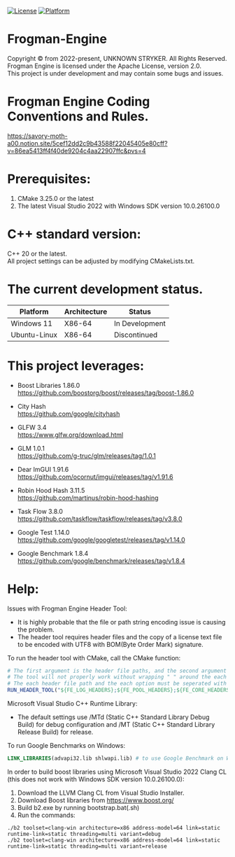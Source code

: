 [![License](https://img.shields.io/badge/License-apache-red.svg)](LICENSE)
[![Platform](https://img.shields.io/badge/Platform-x86_64-white.svg)](PLATFORM)

# Frogman-Engine
Copyright © from 2022-present, UNKNOWN STRYKER. All Rights Reserved.  
Frogman Engine is licensed under the Apache License, version 2.0.  
This project is under development and may contain some bugs and issues.

# Frogman Engine Coding Conventions and Rules.
https://savory-moth-a00.notion.site/5cef12dd2c9b43588f22045405e80cff?v=86ea5413ff4f40de9204c4aa22907ffc&pvs=4

# Prerequisites: 
1. CMake 3.25.0 or the latest  
2. The latest Visual Studio 2022 with Windows SDK version 10.0.26100.0 

# C++ standard version: 
C++ 20 or the latest.  
All project settings can be adjusted by modifying CMakeLists.txt.

# The current development status.
| Platform     | Architecture  | Status           |
|--------------|---------------|------------------|
| Windows 11   | X86-64        | In Development   |
| Ubuntu-Linux | X86-64        | Discontinued     |

# This project leverages:

- Boost Libraries 1.86.0  
https://github.com/boostorg/boost/releases/tag/boost-1.86.0  

- City Hash  
https://github.com/google/cityhash  

- GLFW 3.4  
https://www.glfw.org/download.html  

- GLM 1.0.1  
https://github.com/g-truc/glm/releases/tag/1.0.1  

- Dear ImGUI 1.91.6  
https://github.com/ocornut/imgui/releases/tag/v1.91.6  

- Robin Hood Hash 3.11.5  
https://github.com/martinus/robin-hood-hashing  

- Task Flow 3.8.0  
https://github.com/taskflow/taskflow/releases/tag/v3.8.0  

- Google Test 1.14.0  
https://github.com/google/googletest/releases/tag/v1.14.0  

- Google Benchmark 1.8.4  
https://github.com/google/benchmark/releases/tag/v1.8.4  

# Help:
Issues with Frogman Engine Header Tool:  
- It is highly probable that the file or path string encoding issue is causing the problem.  
- The header tool requires header files and the copy of a license text file to be encoded with UTF8 with BOM(Byte Order Mark) signature.  

To run the header tool with CMake, call the CMake function:
```CMake
# The first argument is the header file paths, and the second argument is the options to the tool. 
# The tool will not properly work without wrapping " " around the each argument.  
# The each header file path and the each option must be seperated with a semi-colon ';'.  
RUN_HEADER_TOOL("${FE_LOG_HEADERS};${FE_POOL_HEADERS};${FE_CORE_HEADERS};${FE_MISC_HEADERS}" "-max-concurrency=8;-path-to-copyright-notice=${FE_CORE_CMAKE_CURRENT_LIST_DIR}/../../LICENSE.txt;-fno-reflection-helper")  
```

Microsoft Visual Studio C++ Runtime Library:
- The default settings use /MTd (Static C++ Standard Library Debug Build) for debug configuration and /MT (Static C++ Standard Library Release Build) for release.  

To run Google Benchmarks on Windows:
```CMake
LINK_LIBRARIES(advapi32.lib shlwapi.lib) # to use Google Benchmark on Windows.  
```

In order to build boost libraries using Microsoft Visual Studio 2022 Clang CL (this does not work with Windows SDK version 10.0.26100.0):
1. Download the LLVM Clang CL from Visual Studio Installer.  
2. Download Boost libraries from https://www.boost.org/  
3. Build b2.exe by running bootstrap.bat(.sh)  
4. Run the commands:  
```commands
./b2 toolset=clang-win architecture=x86 address-model=64 link=static runtime-link=static threading=multi variant=debug  
./b2 toolset=clang-win architecture=x86 address-model=64 link=static runtime-link=static threading=multi variant=release  
```